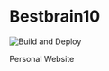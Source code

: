 # Bestbrain10
![Build and Deploy](https://github.com/bestbrain10/bestbrain10.github.io/workflows/Build%20and%20Deploy/badge.svg)

Personal Website